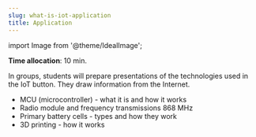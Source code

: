 ```yaml
---
slug: what-is-iot-application
title: Application
---
```

import Image from '@theme/IdealImage';

**Time allocation**: 10 min. 

In groups, students will prepare presentations of the technologies used in the IoT button. They draw information from the Internet.
* MCU (microcontroller) - what it is and how it works
* Radio module and frequency transmissions 868 MHz
* Primary battery cells - types and how they work
* 3D printing - how it works